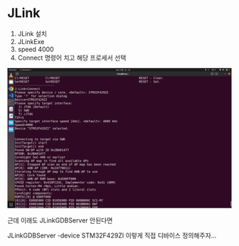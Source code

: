# JLink

1. JLink 설치
2. JLinkExe
3. speed 4000
4. Connect 명령어 치고 해당 프로세서 선택

![Screenshot from 2022-12-14 16-26-09.png](JLink%20eb3ed33f78044f9ba2ca8d54151e8cca/Screenshot_from_2022-12-14_16-26-09.png)

근데 이래도 JLinkGDBServer 안된다면

JLinkGDBServer -device STM32F429ZI 이렇게 직접 디바이스 정의해주자…